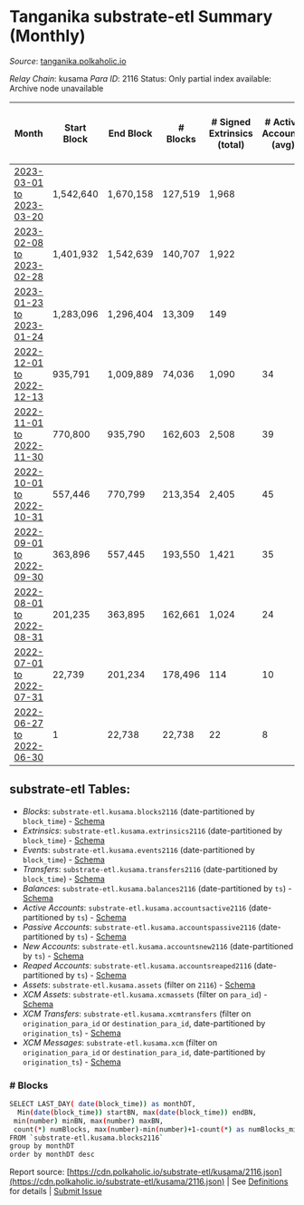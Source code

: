 # Tanganika substrate-etl Summary (Monthly)

_Source_: [tanganika.polkaholic.io](https://tanganika.polkaholic.io)

*Relay Chain*: kusama
*Para ID*: 2116
Status: Only partial index available: Archive node unavailable


| Month | Start Block | End Block | # Blocks | # Signed Extrinsics (total) | # Active Accounts (avg) | # Addresses with Balances (max) | Issues |
| ----- | ----------- | --------- | -------- | --------------------------- | ----------------------- | ------------------------------- | ------ |
| [2023-03-01 to 2023-03-20](/kusama/2116-tanganika/2023-03-31.md) | 1,542,640 | 1,670,158 | 127,519 | 1,968 |  | 3,623 | -   |   
| [2023-02-08 to 2023-02-28](/kusama/2116-tanganika/2023-02-28.md) | 1,401,932 | 1,542,639 | 140,707 | 1,922 |  |  | - 1 (0.00%) |   
| [2023-01-23 to 2023-01-24](/kusama/2116-tanganika/2023-01-31.md) | 1,283,096 | 1,296,404 | 13,309 | 149 |  |  | -  **BROKEN**  |   
| [2022-12-01 to 2022-12-13](/kusama/2116-tanganika/2022-12-31.md) | 935,791 | 1,009,889 | 74,036 | 1,090 | 34 | 3,213 | -  **BROKEN** (0.09%) |   
| [2022-11-01 to 2022-11-30](/kusama/2116-tanganika/2022-11-30.md) | 770,800 | 935,790 | 162,603 | 2,508 | 39 | 3,057 | - 2,388 (1.45%) |   
| [2022-10-01 to 2022-10-31](/kusama/2116-tanganika/2022-10-31.md) | 557,446 | 770,799 | 213,354 | 2,405 | 45 | 3,033 | -   |   
| [2022-09-01 to 2022-09-30](/kusama/2116-tanganika/2022-09-30.md) | 363,896 | 557,445 | 193,550 | 1,421 | 35 | 2,749 | -   |   
| [2022-08-01 to 2022-08-31](/kusama/2116-tanganika/2022-08-31.md) | 201,235 | 363,895 | 162,661 | 1,024 | 24 | 2,617 | -   |   
| [2022-07-01 to 2022-07-31](/kusama/2116-tanganika/2022-07-31.md) | 22,739 | 201,234 | 178,496 | 114 | 10 | 2,473 | -   |   
| [2022-06-27 to 2022-06-30](/kusama/2116-tanganika/2022-06-30.md) | 1 | 22,738 | 22,738 | 22 | 8 | 2,470 | -   |   

## substrate-etl Tables:

* _Blocks_: `substrate-etl.kusama.blocks2116` (date-partitioned by `block_time`) - [Schema](/schema/balances.json)
* _Extrinsics_: `substrate-etl.kusama.extrinsics2116` (date-partitioned by `block_time`) - [Schema](/schema/extrinsics.json)
* _Events_: `substrate-etl.kusama.events2116` (date-partitioned by `block_time`) - [Schema](/schema/events.json)
* _Transfers_: `substrate-etl.kusama.transfers2116` (date-partitioned by `block_time`) - [Schema](/schema/transfers.json)
* _Balances_: `substrate-etl.kusama.balances2116` (date-partitioned by `ts`) - [Schema](/schema/balances.json)
* _Active Accounts_: `substrate-etl.kusama.accountsactive2116` (date-partitioned by `ts`) - [Schema](/schema/accountsactive.json)
* _Passive Accounts_: `substrate-etl.kusama.accountspassive2116` (date-partitioned by `ts`) - [Schema](/schema/accountspassive.json)
* _New Accounts_: `substrate-etl.kusama.accountsnew2116` (date-partitioned by `ts`) - [Schema](/schema/accountsnew.json)
* _Reaped Accounts_: `substrate-etl.kusama.accountsreaped2116` (date-partitioned by `ts`) - [Schema](/schema/accountsreaped.json)
* _Assets_: `substrate-etl.kusama.assets` (filter on `2116`) - [Schema](/schema/assets.json)
* _XCM Assets_: `substrate-etl.kusama.xcmassets` (filter on `para_id`) - [Schema](/schema/xcmassets.json)
* _XCM Transfers_: `substrate-etl.kusama.xcmtransfers` (filter on `origination_para_id` or `destination_para_id`, date-partitioned by `origination_ts`) - [Schema](/schema/xcmtransfers.json)
* _XCM Messages_: `substrate-etl.kusama.xcm` (filter on `origination_para_id` or `destination_para_id`, date-partitioned by `origination_ts`) - [Schema](/schema/xcm.json)

### # Blocks
```bash
SELECT LAST_DAY( date(block_time)) as monthDT,
  Min(date(block_time)) startBN, max(date(block_time)) endBN, 
 min(number) minBN, max(number) maxBN, 
 count(*) numBlocks, max(number)-min(number)+1-count(*) as numBlocks_missing 
FROM `substrate-etl.kusama.blocks2116` 
group by monthDT 
order by monthDT desc
```


Report source: [https://cdn.polkaholic.io/substrate-etl/kusama/2116.json](https://cdn.polkaholic.io/substrate-etl/kusama/2116.json) | See [Definitions](/DEFINITIONS.md) for details | [Submit Issue](https://github.com/colorfulnotion/substrate-etl/issues)

